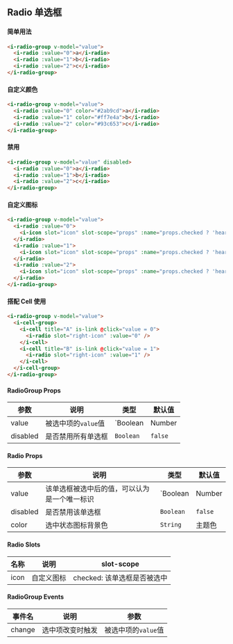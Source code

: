 ## Radio 单选框

#### 简单用法

```html
<i-radio-group v-model="value">
  <i-radio :value="0">a</i-radio>
  <i-radio :value="1">b</i-radio>
  <i-radio :value="2">c</i-radio>
</i-radio-group>
```

#### 自定义颜色

```html
<i-radio-group v-model="value">
  <i-radio :value="0" color="#2ab9cd">a</i-radio>
  <i-radio :value="1" color="#ff7e4a">b</i-radio>
  <i-radio :value="2" color="#93c653">c</i-radio>
</i-radio-group>
```

#### 禁用

```html
<i-radio-group v-model="value" disabled>
  <i-radio :value="0">a</i-radio>
  <i-radio :value="1">b</i-radio>
  <i-radio :value="2">c</i-radio>
</i-radio-group>
```

#### 自定义图标

```html
<i-radio-group v-model="value">
  <i-radio :value="0">
    <i-icon slot="icon" slot-scope="props" :name="props.checked ? 'heart' : 'heart-o'" size="18px" color="#f86f74" />a
  </i-radio>
  <i-radio :value="1">
    <i-icon slot="icon" slot-scope="props" :name="props.checked ? 'heart' : 'heart-o'" size="18px" color="#f86f74" />b
  </i-radio>
  <i-radio :value="2">
    <i-icon slot="icon" slot-scope="props" :name="props.checked ? 'heart' : 'heart-o'" size="18px" color="#f86f74" />c
  </i-radio>
</i-radio-group>
```

#### 搭配 Cell 使用

```html
<i-radio-group v-model="value">
  <i-cell-group>
    <i-cell title="A" is-link @click="value = 0">
      <i-radio slot="right-icon" :value="0" />
    </i-cell>
    <i-cell title="B" is-link @click="value = 1">
      <i-radio slot="right-icon" :value="1" />
    </i-cell>
  </i-cell-group>
</i-radio-group>
```

#### RadioGroup Props

| 参数 | 说明 | 类型 | 默认值 |
|------|------|------|------|
| value | 被选中项的`value`值 | `Boolean | Number | String` | - |
| disabled | 是否禁用所有单选框 | `Boolean` | `false` |

#### Radio Props

| 参数 | 说明 | 类型 | 默认值 |
|------|------|------|------|
| value | 该单选框被选中后的值，可以认为是一个唯一标识 | `Boolean | Number | String` | - |
| disabled | 是否禁用该单选框 | `Boolean` | `false` |
| color | 选中状态图标背景色 | `String` | 主题色 |

#### Radio Slots

| 名称 | 说明 | slot-scope |
|------|------|------|
| icon | 自定义图标 | checked: 该单选框是否被选中 |

#### RadioGroup Events

| 事件名 | 说明 | 参数 |
|------|------|------|
| change | 选中项改变时触发 | 被选中项的`value`值 |

